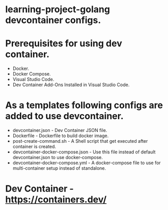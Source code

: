 #
# learning-project-golang devcontainer configs.
#

# Prerequisites for using dev container.
  - Docker.
  - Docker Compose.
  - Visual Studio Code.
  - Dev Container Add-Ons Installed in Visual Studio Code.

# As a templates following configs are added to use devcontainer.
  - devcontainer.json - Dev Container JSON file.
  - Dockerfile - Dockerfile to build docker image.
  - post-create-command.sh - A Shell script that get executed after container is created.
  - devcontainer-docker-compose.json - Use this file instead of default devcontainer.json to use docker-compose.
  - devcontainer-docker-compose.yml - A docker-compose file to use for multi-container setup instead of standalone.

# Dev Container - https://containers.dev/
